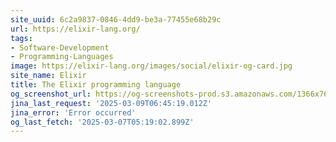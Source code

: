 ```yaml
---
site_uuid: 6c2a9837-0846-4dd9-be3a-77455e68b29c
url: https://elixir-lang.org/
tags:
- Software-Development
- Programming-Languages
image: https://elixir-lang.org/images/social/elixir-og-card.jpg
site_name: Elixir
title: The Elixir programming language
og_screenshot_url: https://og-screenshots-prod.s3.amazonaws.com/1366x768/80/false/597d862ddb283e49ebd771ee077af08990da1839fe1a37a77f42754028b24efb.jpeg
jina_last_request: '2025-03-09T06:45:19.012Z'
jina_error: 'Error occurred'
og_last_fetch: '2025-03-07T05:19:02.899Z'
---
```


